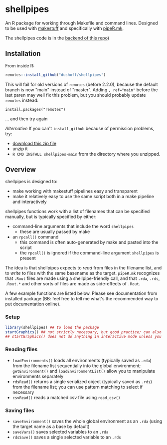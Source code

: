 # shellpipes

An R package for working through Makefile and command lines. Designed to be used with [makestuff](https://github.com/dushoff/makestuff) and specifically with [pipeR.mk](https://github.com/dushoff/makestuff/blob/master/pipeR.mk).

The shellpipes code is in the [backend of this repo](https://github.com/dushoff/shellpipes))

## Installation

From inside R:

```r
remotes::install_github("dushoff/shellpipes")
```

This will fail for old versions of `remotes` (before 2.2.0), because the default branch is now "main" instead of "master". Adding `, ref="main"` before the last paren may well fix this problem, but you should probably update `remotes` instead:

`install.packages("remotes")`

… and then try again

_Alternative_ If you can't `install_github` because of permission problems, try:

* [download this zip file](https://github.com/dushoff/shellpipes/archive/refs/heads/main.zip)
* unzip it
* `R CMD INSTALL shellpipes-main` from the directory where you unzipped.

## Overview

shellpipes is designed to:
* make working with makestuff pipelines easy and transparent
* make it relatively easy to use the same script both in a make pipeline and interactively

shellpipes functions work with a list of filenames that can be specified manually, but is typically specified by either:
* command-line arguments that include the word `shellpipes`
	* these are usually passed by make
* an `rpcall()` command
	* this command is often auto-generated by make and pasted into the script
	* the `rpcall()` is ignored if the command-line argument `shellpipes` is present

The idea is that shellpipes expects to _read_ from files in the filename list, and to _write_ to files with the same basename as the target. `pipeR.mk` recognizes that `.Rout` files are made using a shellpipe-friendly call, and that `.rda`, `.rds`, `.Rout.*` and other sorts of files are made as side-effects of `.Rout`.

A few example functions are listed below. Please see documentation from installed package (BB: feel free to tell me what's the recommended way to put documentation online).

### Setup

``` R
library(shellpipes) ## to load the package
startGraphics() ## not strictly necessary, but good practice; can also be used to set height and width
## startGraphics() does not do anything in interactive mode unless you over-ride a switch; it's meant to play nicely with interactive users
```

### Reading files

* `loadEnvironments()` loads all environments (typically saved as `.rda`) from the filename list sequentially into the global environment; `getEnvironment()` and `loadEnvironmentList()` allow you to manipulate environments separately
* `rdsRead()` returns a single serialized object (typically saved as `.rds`) from the filename list; you can use pattern matching to select if necessary
* `csvRead()` reads a matched csv file using `read_csv()`

### Saving files

* `saveEnvironment()` saves the whole global environment as an `.rda` (using the target name as a base by default)
* `saveVars()` saves selected variables to an `.rda`
* `rdsSave()` saves a single selected variable to an `.rds`
